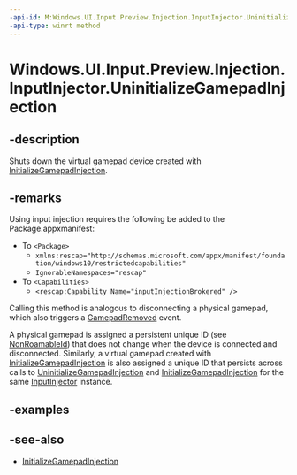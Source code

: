 ```yaml
---
-api-id: M:Windows.UI.Input.Preview.Injection.InputInjector.UninitializeGamepadInjection
-api-type: winrt method
---
```


<!-- Method syntax.
public void InputInjector.UninitializeGamepadInjection()
-->

# Windows.UI.Input.Preview.Injection.InputInjector.UninitializeGamepadInjection

## -description
Shuts down the virtual gamepad device created with [InitializeGamepadInjection](inputinjector_initializegamepadinjection_1113833135.md).

## -remarks
Using input injection requires the following be added to the Package.appxmanifest:

- To `<Package>`
    - `xmlns:rescap="http://schemas.microsoft.com/appx/manifest/foundation/windows10/restrictedcapabilities"`
    - `IgnorableNamespaces="rescap"`
- To `<Capabilities>`
    - `<rescap:Capability Name="inputInjectionBrokered" />`

Calling this method is analogous to disconnecting a physical gamepad, which also triggers a [GamepadRemoved](https://docs.microsoft.com/uwp/api/windows.gaming.input.gamepad#Windows_Gaming_Input_Gamepad_GamepadRemoved) event.

A physical gamepad is assigned a persistent unique ID (see [NonRoamableId](..\windows.gaming.input\rawgamecontroller_nonroamableid.md)) that does not change when the device is connected and disconnected. Similarly, a virtual gamepad created with [InitializeGamepadInjection](inputinjector_initializegamepadinjection_1113833135.md) is also assigned a unique ID that persists across calls to [UninitializeGamepadInjection](inputinjector_initializegamepadinjection_1113833135.md) and [InitializeGamepadInjection](inputinjector_initializegamepadinjection_1113833135.md) for the same [InputInjector](inputinjector.md) instance.

## -examples

## -see-also
- [InitializeGamepadInjection](inputinjector_initializegamepadinjection_1113833135.md)

